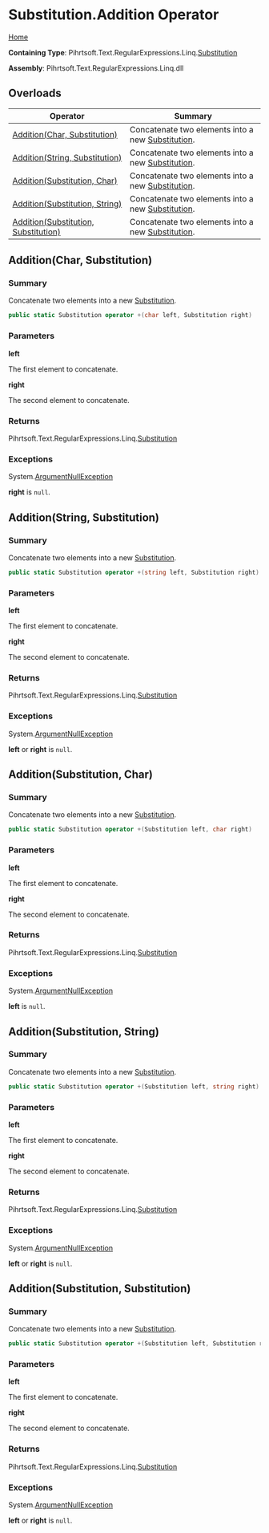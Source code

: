 # Substitution\.Addition Operator

[Home](../../../../../../README.md)

**Containing Type**: Pihrtsoft\.Text\.RegularExpressions\.Linq\.[Substitution](../README.md)

**Assembly**: Pihrtsoft\.Text\.RegularExpressions\.Linq\.dll

## Overloads

| Operator | Summary |
| -------- | ------- |
| [Addition(Char, Substitution)](#Pihrtsoft_Text_RegularExpressions_Linq_Substitution_op_Addition_System_Char_Pihrtsoft_Text_RegularExpressions_Linq_Substitution_) | Concatenate two elements into a new [Substitution](../README.md)\. |
| [Addition(String, Substitution)](#Pihrtsoft_Text_RegularExpressions_Linq_Substitution_op_Addition_System_String_Pihrtsoft_Text_RegularExpressions_Linq_Substitution_) | Concatenate two elements into a new [Substitution](../README.md)\. |
| [Addition(Substitution, Char)](#Pihrtsoft_Text_RegularExpressions_Linq_Substitution_op_Addition_Pihrtsoft_Text_RegularExpressions_Linq_Substitution_System_Char_) | Concatenate two elements into a new [Substitution](../README.md)\. |
| [Addition(Substitution, String)](#Pihrtsoft_Text_RegularExpressions_Linq_Substitution_op_Addition_Pihrtsoft_Text_RegularExpressions_Linq_Substitution_System_String_) | Concatenate two elements into a new [Substitution](../README.md)\. |
| [Addition(Substitution, Substitution)](#Pihrtsoft_Text_RegularExpressions_Linq_Substitution_op_Addition_Pihrtsoft_Text_RegularExpressions_Linq_Substitution_Pihrtsoft_Text_RegularExpressions_Linq_Substitution_) | Concatenate two elements into a new [Substitution](../README.md)\. |

## Addition\(Char, Substitution\) <a name="Pihrtsoft_Text_RegularExpressions_Linq_Substitution_op_Addition_System_Char_Pihrtsoft_Text_RegularExpressions_Linq_Substitution_"></a>

### Summary

Concatenate two elements into a new [Substitution](../README.md)\.

```csharp
public static Substitution operator +(char left, Substitution right)
```

### Parameters

**left**

The first element to concatenate\.

**right**

The second element to concatenate\.

### Returns

Pihrtsoft\.Text\.RegularExpressions\.Linq\.[Substitution](../README.md)

### Exceptions

System\.[ArgumentNullException](https://docs.microsoft.com/en-us/dotnet/api/system.argumentnullexception)

**right** is `null`\.

## Addition\(String, Substitution\) <a name="Pihrtsoft_Text_RegularExpressions_Linq_Substitution_op_Addition_System_String_Pihrtsoft_Text_RegularExpressions_Linq_Substitution_"></a>

### Summary

Concatenate two elements into a new [Substitution](../README.md)\.

```csharp
public static Substitution operator +(string left, Substitution right)
```

### Parameters

**left**

The first element to concatenate\.

**right**

The second element to concatenate\.

### Returns

Pihrtsoft\.Text\.RegularExpressions\.Linq\.[Substitution](../README.md)

### Exceptions

System\.[ArgumentNullException](https://docs.microsoft.com/en-us/dotnet/api/system.argumentnullexception)

**left** or **right** is `null`\.

## Addition\(Substitution, Char\) <a name="Pihrtsoft_Text_RegularExpressions_Linq_Substitution_op_Addition_Pihrtsoft_Text_RegularExpressions_Linq_Substitution_System_Char_"></a>

### Summary

Concatenate two elements into a new [Substitution](../README.md)\.

```csharp
public static Substitution operator +(Substitution left, char right)
```

### Parameters

**left**

The first element to concatenate\.

**right**

The second element to concatenate\.

### Returns

Pihrtsoft\.Text\.RegularExpressions\.Linq\.[Substitution](../README.md)

### Exceptions

System\.[ArgumentNullException](https://docs.microsoft.com/en-us/dotnet/api/system.argumentnullexception)

**left** is `null`\.

## Addition\(Substitution, String\) <a name="Pihrtsoft_Text_RegularExpressions_Linq_Substitution_op_Addition_Pihrtsoft_Text_RegularExpressions_Linq_Substitution_System_String_"></a>

### Summary

Concatenate two elements into a new [Substitution](../README.md)\.

```csharp
public static Substitution operator +(Substitution left, string right)
```

### Parameters

**left**

The first element to concatenate\.

**right**

The second element to concatenate\.

### Returns

Pihrtsoft\.Text\.RegularExpressions\.Linq\.[Substitution](../README.md)

### Exceptions

System\.[ArgumentNullException](https://docs.microsoft.com/en-us/dotnet/api/system.argumentnullexception)

**left** or **right** is `null`\.

## Addition\(Substitution, Substitution\) <a name="Pihrtsoft_Text_RegularExpressions_Linq_Substitution_op_Addition_Pihrtsoft_Text_RegularExpressions_Linq_Substitution_Pihrtsoft_Text_RegularExpressions_Linq_Substitution_"></a>

### Summary

Concatenate two elements into a new [Substitution](../README.md)\.

```csharp
public static Substitution operator +(Substitution left, Substitution right)
```

### Parameters

**left**

The first element to concatenate\.

**right**

The second element to concatenate\.

### Returns

Pihrtsoft\.Text\.RegularExpressions\.Linq\.[Substitution](../README.md)

### Exceptions

System\.[ArgumentNullException](https://docs.microsoft.com/en-us/dotnet/api/system.argumentnullexception)

**left** or **right** is `null`\.

